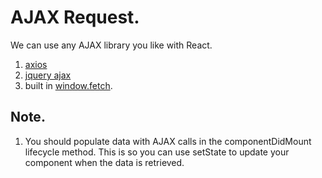 #  AJAX Request.
We can use any AJAX library you like with React.
1. [axios](https://github.com/axios/axios)
2. [jquery ajax](https://api.jquery.com/jQuery.ajax/)
3. built in [window.fetch](https://developer.mozilla.org/en-US/docs/Web/API/Fetch_API).

## Note.

1. You should populate data with AJAX calls in the componentDidMount lifecycle method. This is so you can use setState to update your component when the data is retrieved.

